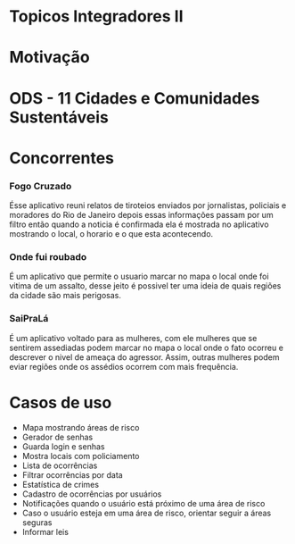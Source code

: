  
# Topicos Integradores II

# Motivação



# ODS - 11 Cidades e Comunidades Sustentáveis



# Concorrentes

### Fogo Cruzado

Ésse aplicativo reuni relatos de tiroteios enviados por jornalistas, policiais e moradores do Rio de Janeiro depois essas informações passam por um filtro então quando a noticia é confirmada ela é mostrada no aplicativo mostrando o local, o horario e o que esta acontecendo.

### Onde fui roubado

É um aplicativo que permite o usuario marcar no mapa o local onde foi vitima de um assalto, desse jeito é possivel ter uma ideia de quais regiões da cidade são mais perigosas.

### SaiPraLá

É um aplicativo voltado para as mulheres, com ele mulheres que se sentirem assediadas podem marcar no mapa o local onde o fato ocorreu e descrever o nivel de ameaça do agressor. Assim, outras mulheres podem eviar regiões onde os assédios ocorrem com mais frequência.

# Casos de uso

 - Mapa mostrando áreas de risco
 - Gerador de senhas
 - Guarda login e senhas
 - Mostra locais com policiamento
 - Lista de ocorrências
 - Filtrar ocorrências por data
 - Estatística de crimes
 - Cadastro de ocorrências por usuários
 - Notificações quando o usuário está próximo de uma área de risco
 - Caso o usuário esteja em uma área de risco, orientar seguir a áreas seguras
 - Informar leis

